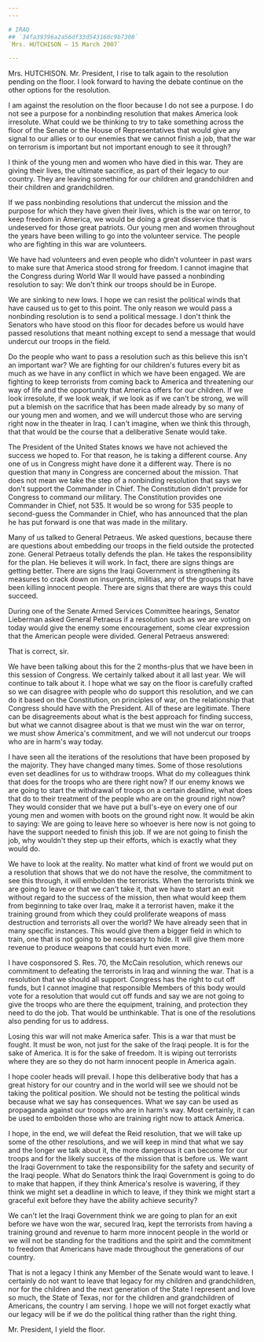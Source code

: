 ```yaml
---
---

# IRAQ
## `34fa39396a2a56df33d543160c9b7308`
`Mrs. HUTCHISON — 15 March 2007`

---
```



Mrs. HUTCHISON. Mr. President, I rise to talk again to the resolution 
pending on the floor. I look forward to having the debate continue on 
the other options for the resolution.

I am against the resolution on the floor because I do not see a 
purpose. I do not see a purpose for a nonbinding resolution that makes 
America look irresolute. What could we be thinking to try to take 
something across the floor of the Senate or the House of 
Representatives that would give any signal to our allies or to our 
enemies that we cannot finish a job, that the war on terrorism is 
important but not important enough to see it through?

I think of the young men and women who have died in this war. They 
are giving their lives, the ultimate sacrifice, as part of their legacy 
to our country. They are leaving something for our children and 
grandchildren and their children and grandchildren.


If we pass nonbinding resolutions that undercut the mission and the 
purpose for which they have given their lives, which is the war on 
terror, to keep freedom in America, we would be doing a great 
disservice that is undeserved for those great patriots. Our young men 
and women throughout the years have been willing to go into the 
volunteer service. The people who are fighting in this war are 
volunteers.


We have had volunteers and even people who didn't volunteer in past 
wars to make sure that America stood strong for freedom. I cannot 
imagine that the Congress during World War II would have passed a 
nonbinding resolution to say: We don't think our troops should be in 
Europe.

We are sinking to new lows. I hope we can resist the political winds 
that have caused us to get to this point. The only reason we would pass 
a nonbinding resolution is to send a political message. I don't think 
the Senators who have stood on this floor for decades before us would 
have passed resolutions that meant nothing except to send a message 
that would undercut our troops in the field.

Do the people who want to pass a resolution such as this believe this 
isn't an important war? We are fighting for our children's futures 
every bit as much as we have in any conflict in which we have been 
engaged. We are fighting to keep terrorists from coming back to America 
and threatening our way of life and the opportunity that America offers 
for our children. If we look irresolute, if we look weak, if we look as 
if we can't be strong, we will put a blemish on the sacrifice that has 
been made already by so many of our young men and women, and we will 
undercut those who are serving right now in the theater in Iraq. I 
can't imagine, when we think this through, that that would be the 
course that a deliberative Senate would take.

The President of the United States knows we have not achieved the 
success we hoped to. For that reason, he is taking a different course. 
Any one of us in Congress might have done it a different way. There is 
no question that many in Congress are concerned about the mission. That 
does not mean we take the step of a nonbinding resolution that says we 
don't support the Commander in Chief. The Constitution didn't provide 
for Congress to command our military. The Constitution provides one 
Commander in Chief, not 535. It would be so wrong for 535 people to 
second-guess the Commander in Chief, who has announced that the plan he 
has put forward is one that was made in the military.

Many of us talked to General Petraeus. We asked questions, because 
there are questions about embedding our troops in the field outside the 
protected zone. General Petraeus totally defends the plan. He takes the 
responsibility for the plan. He believes it will work. In fact, there 
are signs things are getting better. There are signs the Iraqi 
Government is strengthening its measures to crack down on insurgents, 
militias, any of the groups that have been killing innocent people. 
There are signs that there are ways this could succeed.

During one of the Senate Armed Services Committee hearings, Senator 
Lieberman asked General Petraeus if a resolution such as we are voting 
on today would give the enemy some encouragement, some clear expression 
that the American people were divided. General Petraeus answered:




 That is correct, sir.


We have been talking about this for the 2 months-plus that we have 
been in this session of Congress. We certainly talked about it all last 
year. We will continue to talk about it. I hope what we say on the 
floor is carefully crafted so we can disagree with people who do 
support this resolution, and we can do it based on the Constitution, on 
principles of war, on the relationship that Congress should have with 
the President. All of these are legitimate. There can be disagreements 
about what is the best approach for finding success, but what we cannot 
disagree about is that we must win the war on terror, we must show 
America's commitment, and we will not undercut our troops who are in 
harm's way today.

I have seen all the iterations of the resolutions that have been 
proposed by the majority. They have changed many times. Some of those 
resolutions even set deadlines for us to withdraw troops. What do my 
colleagues think that does for the troops who are there right now? If 
our enemy knows we are going to start the withdrawal of troops on a 
certain deadline, what does that do to their treatment of the people 
who are on the ground right now? They would consider that we have put a 
bull's-eye on every one of our young men and women with boots on the 
ground right now. It would be akin to saying: We are going to leave 
here so whoever is here now is not going to have the support needed to 
finish this job. If we are not going to finish the job, why wouldn't 
they step up their efforts, which is exactly what they would do.

We have to look at the reality. No matter what kind of front we would 
put on a resolution that shows that we do not have the resolve, the 
commitment to see this through, it will embolden the terrorists. When 
the terrorists think we are going to leave or that we can't take it, 
that we have to start an exit without regard to the success of the 
mission, then what would keep them from beginning to take over Iraq, 
make it a terrorist haven, make it the training ground from which they 
could proliferate weapons of mass destruction and terrorists all over 
the world? We have already seen that in many specific instances. This 
would give them a bigger field in which to train, one that is not going 
to be necessary to hide. It will give them more revenue to produce 
weapons that could hurt even more.

I have cosponsored S. Res. 70, the McCain resolution, which renews 
our commitment to defeating the terrorists in Iraq and winning the war. 
That is a resolution that we should all support. Congress has the right 
to cut off funds, but I cannot imagine that responsible Members of this 
body would vote for a resolution that would cut off funds and say we 
are not going to give the troops who are there the equipment, training, 
and protection they need to do the job. That would be unthinkable. That 
is one of the resolutions also pending for us to address.

Losing this war will not make America safer. This is a war that must 
be fought. It must be won, not just for the sake of the Iraqi people. 
It is for the sake of America. It is for the sake of freedom. It is 
wiping out terrorists where they are so they do not harm innocent 
people in America again.

I hope cooler heads will prevail. I hope this deliberative body that 
has a great history for our country and in the world will see we should 
not be taking the political position. We should not be testing the 
political winds because what we say has consequences. What we say can 
be used as propaganda against our troops who are in harm's way. Most 
certainly, it can be used to embolden those who are training right now 
to attack America.

I hope, in the end, we will defeat the Reid resolution, that we will 
take up some of the other resolutions, and we will keep in mind that 
what we say and the longer we talk about it, the more dangerous it can 
become for our troops and for the likely success of the mission that is 
before us. We want the Iraqi Government to take the responsibility for 
the safety and security of the Iraqi people. What do Senators think the 
Iraqi Government is going to do to make that happen, if they think 
America's resolve is wavering, if they think we might set a deadline in 
which to leave, if they think we might start a graceful exit before 
they have the ability achieve security?

We can't let the Iraqi Government think we are going to plan for an 
exit before we have won the war, secured Iraq, kept the terrorists from 
having a training ground and revenue to harm more innocent people in 
the world or we will not be standing for the traditions and the spirit 
and the commitment to freedom that Americans have made throughout the 
generations of our country.

That is not a legacy I think any Member of the Senate would want to 
leave. I certainly do not want to leave that legacy for my children and 
grandchildren, nor for the children and the next generation of the 
State I represent and love so much, the State of Texas, nor for the 
children and grandchildren of Americans, the country I am serving. I 
hope we will not forget exactly what our legacy will be if we do the 
political thing rather than the right thing.

Mr. President, I yield the floor.